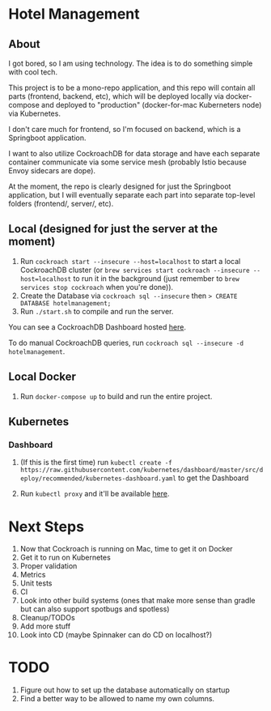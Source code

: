 # Hotel Management

## About

I got bored, so I am using technology. The idea is to do something simple with cool tech.

This project is to be a mono-repo application, and this repo will contain all parts (frontend, backend, etc), which
will be deployed locally via docker-compose and deployed to "production" (docker-for-mac Kuberneters node) via
Kubernetes.

I don't care much for frontend, so I'm focused on backend, which is a Springboot application.

I want to also utilize CockroachDB for data storage and have each separate container communicate via some service mesh
(probably Istio because Envoy sidecars are dope).

At the moment, the repo is clearly designed for just the Springboot application, but I will eventually separate each
part into separate top-level folders (frontend/, server/, etc).

## Local (designed for just the server at the moment)

1. Run `cockroach start --insecure --host=localhost` to start a local CockroachDB cluster
(or `brew services start cockroach --insecure --host=localhost` to run it in the background
(just remember to `brew services stop cockroach` when you're done)).
2. Create the Database via `cockroach sql --insecure` then `> CREATE DATABASE hotelmanagement;`
3. Run `./start.sh` to compile and run the server.

You can see a CockroachDB Dashboard hosted [here](http://localhost:8080).

To do manual CockroachDB queries, run `cockroach sql --insecure -d hotelmanagement`.

## Local Docker

1. Run `docker-compose up` to build and run the entire project.

## Kubernetes

### Dashboard

1. (If this is the first time) run
`kubectl create -f https://raw.githubusercontent.com/kubernetes/dashboard/master/src/deploy/recommended/kubernetes-dashboard.yaml`
to get the Dashboard

2. Run `kubectl proxy` and it'll be available [here](http://localhost:8001/api/v1/namespaces/kube-system/services/https:kubernetes-dashboard:/proxy/).

# Next Steps

1. Now that Cockroach is running on Mac, time to get it on Docker
2. Get it to run on Kubernetes
3. Proper validation
4. Metrics
5. Unit tests
6. CI
7. Look into other build systems (ones that make more sense than gradle but can also support spotbugs and spotless)
7. Cleanup/TODOs
8. Add more stuff
9. Look into CD (maybe Spinnaker can do CD on localhost?)

# TODO

1. Figure out how to set up the database automatically on startup
2. Find a better way to be allowed to name my own columns.
